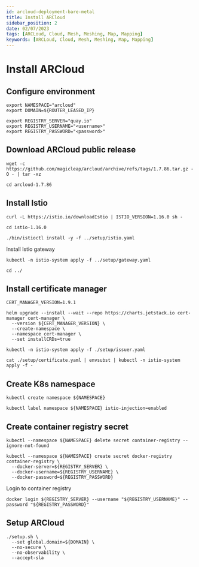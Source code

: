 ```yaml
---
id: arcloud-deployment-bare-metal
title: Install ARCloud
sidebar_position: 2
date: 02/07/2023
tags: [ARCLoud, Cloud, Mesh, Meshing, Map, Mapping]
keywords: [ARCLoud, Cloud, Mesh, Meshing, Map, Mapping]
---
```


# Install ARCloud
## Configure environment
```shell
export NAMESPACE="arcloud"
export DOMAIN=${ROUTER_LEASED_IP}

export REGISTRY_SERVER="quay.io"
export REGISTRY_USERNAME="<username>"
export REGISTRY_PASSWORD="<password>"
```

## Download ARCloud public release
```shell
wget -c https://github.com/magicleap/arcloud/archive/refs/tags/1.7.86.tar.gz -O - | tar -xz

```

```shell
cd arcloud-1.7.86
```

## Install Istio
```shell
curl -L https://istio.io/downloadIstio | ISTIO_VERSION=1.16.0 sh -
```
```shell
cd istio-1.16.0
```
```shell
./bin/istioctl install -y -f ../setup/istio.yaml
```

Install Istio gateway
```shell
kubectl -n istio-system apply -f ../setup/gateway.yaml
```
```shell
cd ../
```

## Install certificate manager
```shell
CERT_MANAGER_VERSION=1.9.1
```
```shell
helm upgrade --install --wait --repo https://charts.jetstack.io cert-manager cert-manager \
  --version ${CERT_MANAGER_VERSION} \
  --create-namespace \
  --namespace cert-manager \
  --set installCRDs=true
```
```shell
kubectl -n istio-system apply -f ./setup/issuer.yaml
```
```shell
cat ./setup/certificate.yaml | envsubst | kubectl -n istio-system apply -f -
```

## Create K8s namespace
```shell
kubectl create namespace ${NAMESPACE}
```
```shell
kubectl label namespace ${NAMESPACE} istio-injection=enabled
```

## Create container registry secret
```shell
kubectl --namespace ${NAMESPACE} delete secret container-registry --ignore-not-found
```
```shell
kubectl --namespace ${NAMESPACE} create secret docker-registry container-registry \
  --docker-server=${REGISTRY_SERVER} \
  --docker-username=${REGISTRY_USERNAME} \
  --docker-password=${REGISTRY_PASSWORD}
```

Login to container registry
```shell
docker login ${REGISTRY_SERVER} --username "${REGISTRY_USERNAME}" --password "${REGISTRY_PASSWORD}"
```

## Setup ARCloud
```shell
./setup.sh \
  --set global.domain=${DOMAIN} \
  --no-secure \
  --no-observability \
  --accept-sla
```
